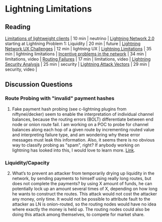 # Lightning Limitations

## Reading

[Limitations of lightweight clients](https://youtu.be/ULVItljEiFE) | 10 min | neutrino |
[Lightning Network 2.0](https://blog.theabacus.io/lightning-network-2-0-b878b9bb356e) starting at Lightning Problem 1: Liquidity | 20 min | future |
[Lightning Network UX Challenges](https://medium.com/breez-technology/lightning-at-the-end-of-the-tunnel-overcoming-bitcoins-ux-challenges-5738171c759e) | 12 min | lightning UX |
[Lightning Limitations](http://diyhpl.us/wiki/transcripts/boltathon/2019-04-06-alex-bosworth-major-limitations/) | 35 min | lightning limitations |
[Incentive problems in the network](https://youtu.be/lByQUr7zPr0) | 34 min | limitations, video |
[Routing Failures](https://youtu.be/z5vEyvc2vrE) | 17 min | limitations, video |
[Lightning Security Analysis](https://diyhpl.us/wiki/transcripts/blockchain-protocol-analysis-security-engineering/2017/lightning-network-security-analysis/) | 25 min | security |
[Lightning Attack Vectors](https://youtu.be/R5cSrftd8nc) | 29 min | security, video |

## Discussion Questions

### Route Probing with "invalid" payment hashes
1. Fake payment hash probing (see c-lightning plugins from niftynei/decker) seem to enable the interpretation of individual channel balances, because the routing errors (BOLT) differentiate between end node or onion route fail. I am working on a POC to probe for channel balances along each hop of a given route by incrementing routed value and interpreting failure type, and am wondering why these error messages must leak this information. Also, it seems there is no obvious way to classify probing as "spam", right? If anybody working on lightning has looked into this, I would love to learn more. [Link](https://github.com/niftynei/sitzprobe/blob/84347d551934a1072b65c0dc04c9554db2a97884/sitzprobe.go#L199).

### Liquidity/Capacity
2. What’s to prevent an attacker from temporarily drying up liquidity in the network, by sending payments to himself using really long routes, but does not complete the payments? by using X amount of funds, he can potentially lock up an amount several times of X, depending on how long he wants to construct the routes. This attack would not cost the attacker any money, only time. It would not be possible to attribute fault to the attacker as LN is onion-routed, so the routing nodes would have no idea where exactly the money is held up. The routing nodes could also be doing this attack among themselves, to compete for market share.
